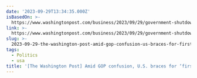 ```yaml
---
date: '2023-09-29T13:34:35.000Z'
isBasedOn: >-
  https://www.washingtonpost.com/business/2023/09/29/government-shutdown-gop-seinfeld
link: >-
  https://www.washingtonpost.com/business/2023/09/29/government-shutdown-gop-seinfeld
slug: >-
  2023-09-29-the-washington-post-amid-gop-confusion-us-braces-for-first-ever-shutd
tags:
  - Politics
  - usa
title: '[The Washington Post] Amid GOP confusion, U.S. braces for ‘first-ever shutd'
---
```


